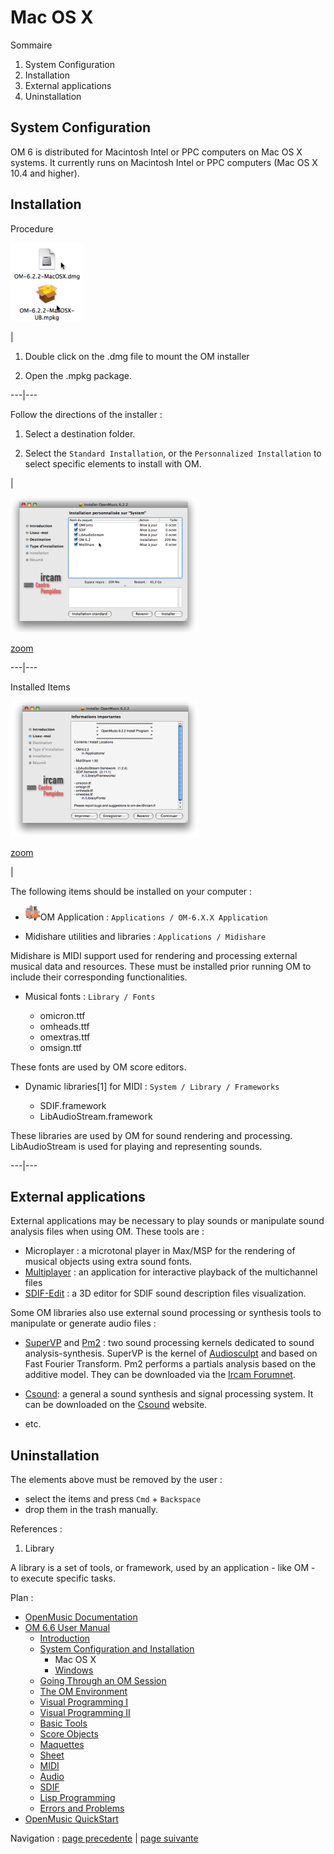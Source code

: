 # Mac OS X

Sommaire

  1. System Configuration
  2. Installation
  3. External applications
  4. Uninstallation

## System Configuration

OM 6 is distributed for Macintosh Intel or PPC computers on Mac OS X systems.
It currently runs on Macintosh Intel or PPC computers (Mac OS X 10.4 and
higher).

## Installation

Procedure

![](../res/opendmg.png)

|

  1. Double click on the .dmg file to mount the OM installer 

  2. Open the  .mpkg package.

  
  
---|---  
  
Follow the directions of the installer :

  1. Select a destination folder.

  2. Select the `Standard Installation`, or the `Personnalized Installation` to select specific elements to install with OM. 

|

![](../res/installmac-content_scr.png)

[zoom](../res/installmac-content_scr_1.png "Zoom \(nouvelle fenêtre\)")  
  
---|---  
  
Installed Items

![](../res/installmac-message_scr.png)

[zoom](../res/installmac-message_scr_1.png "Zoom \(nouvelle fenêtre\)")

|

The following items should be installed on your computer :

  * ![](../res/omicon_icon.png)OM Application : `Applications / OM-6.X.X Application `

  * Midishare utilities and libraries : `Applications / Midishare `

Midishare is MIDI support used for rendering and processing external musical
data and resources. These must be installed prior running OM to include their
corresponding functionalities.

  * Musical fonts : `Library / Fonts`

    * omicron.ttf
    * omheads.ttf
    * omextras.ttf
    * omsign.ttf

These fonts are used by OM score editors.

  * Dynamic libraries[1] for MIDI : `System / Library / Frameworks`

    * SDIF.framework
    * LibAudioStream.framework

These libraries are used by OM for sound rendering and processing.
LibAudioStream is used for playing and representing sounds.

  
  
---|---  
  
## External applications

External applications may be necessary to play sounds or manipulate sound
analysis files when using OM. These tools are :

  * Microplayer : a microtonal player in Max/MSP for the rendering of musical objects using extra sound fonts.
  * [Multiplayer](http://www.music.mcgill.ca/~marlon/OMPrisma/OMPrisma/Multiplayer "http://www.music.mcgill.ca/~marlon/OMPrisma/OMPrisma/Multiplayer \(nouvelle fenêtre\)") : an application for interactive playback of the multichannel files
  * [ SDIF-Edit](http://recherche.ircam.fr/equipes/repmus/bresson/sdifedit/sdifedit "http://recherche.ircam.fr/equipes/repmus/bresson/sdifedit/sdifedit \(nouvelle fenêtre\)") : a 3D editor for SDIF sound description files visualization.

Some OM libraries also use external sound processing or synthesis tools to
manipulate or generate audio files :

  * [SuperVP](http://anasynth.ircam.fr/home/english/software/supervp "http://anasynth.ircam.fr/home/english/software/supervp \(nouvelle fenêtre\)") and [Pm2](http://anasynth.ircam.fr/home/english/software/pm2 "http://anasynth.ircam.fr/home/english/software/pm2 \(nouvelle fenêtre\)") : two sound processing kernels dedicated to sound analysis-synthesis. SuperVP is the kernel of [Audiosculpt](http://anasynth.ircam.fr/home/english/software/audiosculpt "http://anasynth.ircam.fr/home/english/software/audiosculpt \(nouvelle fenêtre\)") and based on Fast Fourier Transform. Pm2 performs a partials analysis based on the additive model. They can be downloaded via the [Ircam Forumnet](http://forumnet.ircam.fr/363 "http://forumnet.ircam.fr/363 \(nouvelle fenêtre\)"). 

  * [Csound](http://www.csounds.com/docs "http://www.csounds.com/docs \(nouvelle fenêtre\)"): a general a sound synthesis and signal processing system. It can be downloaded on the [Csound](http://www.csounds.com/downloads "http://www.csounds.com/downloads \(nouvelle fenêtre\)") website.
  * etc.

## Uninstallation

The elements above must be removed by the user :

  * select the items and press `Cmd` \+ `Backspace`
  * drop them in the trash manually.

References :

  1. Library

A library is a set of tools, or framework, used by an application - like OM -
to execute specific tasks.

Plan :

  * [OpenMusic Documentation](OM-Documentation)
  * [OM 6.6 User Manual](OM-User-Manual)
    * [Introduction](00-Sommaire)
    * [System Configuration and Installation](Installation)
      * Mac OS X
      * [Windows](InstallationWindows)
    * [Going Through an OM Session](Goingthrough)
    * [The OM Environment](Environment)
    * [Visual Programming I](BasicVisualProgramming)
    * [Visual Programming II](AdvancedVisualProgramming)
    * [Basic Tools](BasicObjects)
    * [Score Objects](ScoreObjects)
    * [Maquettes](Maquettes)
    * [Sheet](Sheet)
    * [MIDI](MIDI)
    * [Audio](Audio)
    * [SDIF](SDIF)
    * [Lisp Programming](Lisp)
    * [Errors and Problems](errors)
  * [OpenMusic QuickStart](QuickStart-Chapters)

Navigation : [page precedente](Installation "page précédente\(System
Configuration and Installation\)") | [page suivante](InstallationWindows
"page suivante\(Windows\)")

